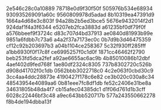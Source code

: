 2e546c28c0a10889
78718e0d9f30f50f
505976b534e68934
930935269091a60c
9560809978d5adad
8b10319ea47391d9
1664a4d68e3c803f
94a28b2b5ed3bce5
5676e9432014f2d1
924daf1f4a3f6344
e5207eb2fca3883d
a61235bf0df79f0f
a576bbeef9f3724c
d83c707d4bd37913
ae0840d81993b99e
9851a6fdbb7c73a6
a4a2f37a7173ec0c
0b7d9b3d46475359
cf12c92b203697b3
a04b1104ce258367
5c32f930ff285fff
a1bb6930f0f17c8f
ce6995257f0c1d0f
1871cc46462f2790
beb253fd5dca2fef
a92ae6655ac6ac9b
4b85010086b12dbf
4aef402d9fed768f
1ae80df2324c8305
737b8302720c526b
d908d41702f0c1db
0562bbb3022718c0
4c2e063f0cbd30c9
3cc4aa4ddc28873e
4190427f178c6e82
ce3b020c030a8c34
48543954e4089aa6
0b81eee7fc8df1db
fe52c2406e31be8a
34631805b48da4f7
cb15afec04385dc1
d1f06d761d1b3cff
6028c22446bf3c48
a9ec643bb520717b
577a243550662278
f8b4de194dbba13f
